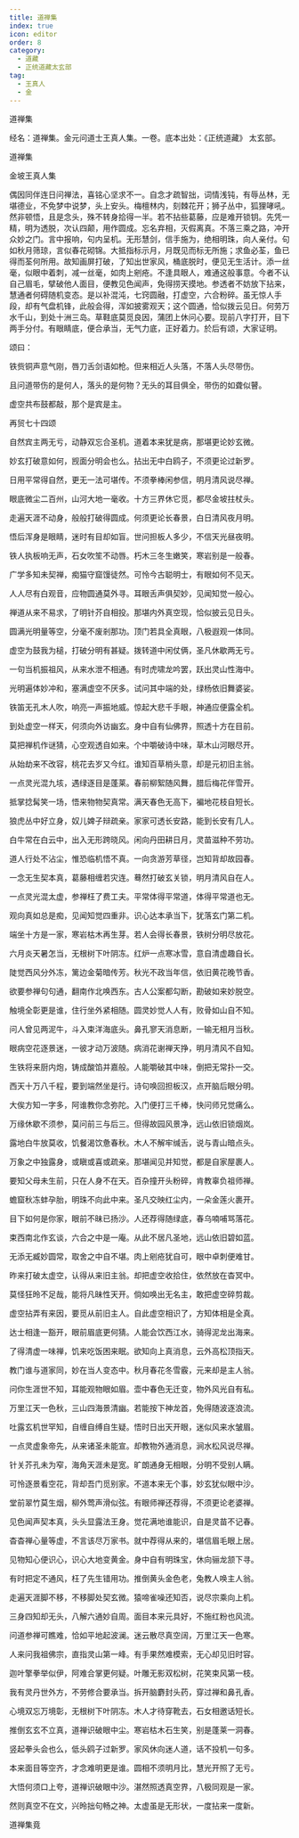```yaml
---
title: 道禅集
index: true
icon: editor
order: 8
category:
  - 道藏
  - 正统道藏太玄部
tag:
  - 王真人
  - 金
---
```


道禅集  

经名：道禅集。金元问道士王真人集。一卷。底本出处：《正统道藏》 太玄部。  

道禅集  

金坡王真人集  

偶因同伴连日问禅法，喜铭心坚求不一。自念才疏智拙，词情浅钝，有辱丛林，无堪德业，不免梦中说梦，头上安头。梅檀林内，刻棘花开；狮子丛中，狐狸哮吼。然非顿悟，且是念头，殊不转身拾得一半。若不拈些葛藤，应是难开锁钥。先凭一精，明为透脱，次认四颠，用作圆成。忘名弃相，灭假离真。不落三乘之路，冲开众妙之门。言中报响，句内呈机。无形慧剑，信手施为，绝相明珠，向人亲付。句如秋月筛琼，言似春花砌锦。大抵指标示月，月既见而标无所施；求鱼必荃，鱼已得而荃何所用。故知画屏打破，了知出世家风，桶底脱时，便见无生活计。添一丝毫，似眼中着刺，减一丝毫，如肉上剜疮。不逢具眼人，难通这般事意。今者不认自己眉毛，擘破他人面目，便教见色闻声，免得捞天摸地。参透者不妨放下拈来，慧通者何碍随机变态。是以补混沌，七窍圆融，打虚空，六合粉碎。虽无惊人手段，却有气盘机锋，此般会得，浑如披雾观天；这个圆通，恰似拨云见日。何劳万水千山，到处十洲三岛。草鞋底莫觅良因，蒲团上休问心要。现前八字打开，目下两手分付。有眼睛底，便合承当，无气力底，正好着力。於后有颂，大家证明。  

颂曰：  

铁赀铜声意气刚，唇刀舌剑语如枪。但来相近人头落，不落人头尽带伤。  

且问道带伤的是何人，落头的是何物？无头的耳目俱全，带伤的如聋似瞽。  

虚空共布鼓都敲，那个是宾是主。  

再贸七十四颂  

自然宾主两无亏，动静双忘合圣机。道着本来犹是病，那堪更论妙玄微。  

妙玄打破意如何，觊面分明会也么。拈出无中白鸥子，不须更论过新罗。  

日用平常得自然，更无一法可堪传。不须拳棒闲参信，明月清风说尽禅。  

眼底微尘二百州，山河大地一毫收。十方三界休它觅，都尽金坡拄杖头。  

走遍天涯不动身，般般打破得圆成。何须更论长春景，白日清风夜月明。  

悟后浑身是眼睛，迷时有目却如盲。世问担板人多少，不信天光昼夜明。  

铁人执板响无声，石女吹笙不动唇。朽木三冬生嫩笑，寒岩别是一般春。  

广学多知未契禅，痴猫守窟馒徒然。可怜今古聪明士，有眼如何不见天。  

人人尽有白观音，应物圆通莫外寻。耳眼舌声俱契妙，见闻知觉一般心。  

禅道从来不易求，了明针芥自相投。那堪内外真空现，恰似披云见日头。  

圆满光明量等空，分毫不废剎那功。顶门若具全真眼，八极遐观一体同。  

虚空为鼓我为槌，打破分明有甚疑。拨转道中闲仗俩，圣凡休歇两无亏。  

一句当机振祖风，从来水泄不相通。有时虎啸龙吟罢，跃出灵山性海中。  

光明遍体妙冲和，塞满虚空不厌多。试问其中端的处，绿杨依旧舞婆娑。  

铁笛无孔木人吹，响亮一声振地威。惊起大悲千手眼，神通应便露全机。  

到处虚空一样天，何须向外访幽玄。身中自有仙佛界，照透十方在目前。  

莫把禅机作谜猜，心空观透自如来。个中嚼破诗中味，草木山河眼尽开。  

从始劫来不改容，桃花去岁又今红。谁知百草梢头意，却是元初旧主翁。  

一点灵光混九垓，遇绿逐目是蓬莱。春前柳絮随风舞，腊后梅花伴雪开。  

抵掌捻髯笑一场，悟来物物契真常。满天春色无高下，褊地花枝自短长。  

狼虎丛中好立身，奴儿婢子辩疏亲。家家可透长安路，能到长安有几人。  

白牛常在白云中，出入无形跨晓风。闲向丹田耕日月，灵苗滋种不劳功。  

道人行处不沾尘，惟恐临机悟不真。一向贪游芳草径，岂知背却故园春。  

一念无生契本真，葛藤相缠若灾连。蓦然打破玄关锁，明月清风自在人。  

一点灵光混太虚，参禅枉了费工夫。平常体得平常道，体得平常道也无。  

观向真如总是痴，见闻知觉四重非。识心达本承当下，犹落玄门第二机。  

端坐十方是一家，寒岩枯木再生芽。若人会得长春景，铁树分明尽放花。  

六月炎天暑怎当，无根树下叶阴冻。红炉一点寒冰雪，意自清虚趣自长。  

陡觉西风分外冻，篱边金菊暗传芳。秋光不政当年信，依旧黄花晚节香。  

欲要参禅句句通，翻南作北唤西东。古人公案都勾断，勘破如来妙脱空。  

触境全彰更是谁，住行坐外紧相随。圆灵妙觉人人有，败骨如山自不知。  

问人曾见两泥牛，斗入束洋海底头。鼻孔寥天消息断，一输无相月当秋。  

眼病空花逐景迷，一彼才动万波随。病消花谢禅天挣，明月清风不自知。  

生铁将来厨内炮，铸成酸馅并嘉般。人能嚼破其中味，倒把无常扑一交。  

西天十万八千程，要到端然坐是行。诗句唤回担板汉，点开脑后眼分明。  

大俟方知一字多，阿谁教你念弥陀。入门便打三千棒，快问师兄觉痛么。  

万缘休歇不须参，莫问前三与后三。但得故园风景净，远山依旧锁烟岚。  

露地白牛放莫收，饥餐渴饮惫春秋。木人不解牢缄舌，说与青山暗点头。  

万象之中独露身，或瞋或喜或疏亲。那堪闻见并知觉，都是自家屋裹人。  

要知父母未生前，只在人身不在天。百杂撞开头粉碎，肯教辜负祖师禅。  

蟾窟秋冻蚌孕胎，明珠不向此中来。圣凡交映红尘内，一朵金莲火裹开。  

目下如何是你家，眼前不昧已扬沙。人还荐得随绿底，春乌喃哺骂落花。  

束西南北作玄谈，六合之中是一庵。从此不居凡圣地，远山依旧碧如蓝。  

无添无臧妙圆常，取舍之中自不堪。肉上剜疮犹自可，眼中卓刺便难甘。  

昨来打破太虚空，认得从来旧主翁。却把虚空收拾住，依然放在杳冥中。  

莫怪狂昤不足哉，能将凡昧性天开。倘如唤出无名主，敢把虚空碎剪裁。  

虚空拈弄有来因，要觅从前旧主人。自此虚空相识了，方知体相是全真。  

达士相逢一豁开，眼前眉底更何猜。人能会饮西江水，骑得泥龙出海来。  

了得清虚一味禅，饥来吃饭困来眠。欲知向上真消息，云外高松顶指天。  

教门谁与道家同，妙在当人变态中。秋月春花冬雪霰，元来却是主人翁。  

问你生涯世不知，耳能观物眼如眉。壶中春色无迁变，物外风光自有私。  

万里江天一色秋，三山四海景清幽。若能按下神龙首，免得随波逐浪流。  

吐露玄机世罕知，自缠自缚自生疑。悟时日出天开眼，迷似风来水皱眉。  

一点灵虚象帝先，从来诸圣未能宣。却教物外通消息，涧水松风说尽禅。  

针关芥孔未为窄，海角天涯未是宽。旷朗通身无相眼，分明不受别人瞒。  

可怜逐景看空花，背却吾门觅别家。不道本来无个事，妙玄犹似眼中沙。  

堂前翠竹莫生烟，柳外莺声滑似弦。有眼师禅还荐得，不须更论老婆禅。  

见色闻声契本真，头头显露法王身。觉花满地谁能识，自是灵苗不记春。  

杳杳禅心量等虚，不言该尽万家书。就中荐得从来的，堪信眉毛眼上居。  

见物知心便识心，识心大地变黄金。身中自有明珠宝，休向骊龙颔下寻。  

有时把定不通风，枉了先生错用功。推倒黄头金色老，兔教人唤主人翁。  

走遍天涯脚不移，不移脚处契玄微。猿啼雀噪还知否，说尽宗乘向上机。  

三身四知却无头，八解六通妙自周。面目本来元具好，不施红粉也风流。  

问道参禅可瞧难，恰如平地起波澜。迷云散尽真空阔，万里江天一色寒。  

人来问我祖佛宗，直指灵山第一峰。有手果然难模索，无心却见旧时容。  

迦叶擎拳举似伊，阿难合掌更何疑。叶雕无影双松树，花笑束风第一枝。  

我有灵丹世外方，不劳修合要承当。拆开脑麝封头药，穿过禅和鼻孔香。  

心境双忘万境彰，无根树下叶阴冻。木人才待穿靴去，石女相邀话短长。  

推倒玄玄不立真，道禅识破眼中尘。寒岩枯木石生笑，别是蓬莱一洞春。  

竖起拳头会也么，低头鸥子过新罗。家风休向迷人道，话不投机一句多。  

本来面目等空齐，才念难明更是谁。圆相不须明月比，慧光开照了无亏。  

大悟何须口上夸，道禅识破眼中沙。湛然照透真空界，八极同观是一家。  

然则真空不在文，兴昤拙句畅之神。太虚虽是无形状，一度拈来一度新。  

道禅集竟  

